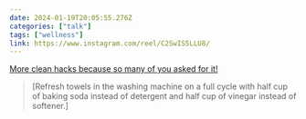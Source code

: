 ```yaml
---
date: 2024-01-19T20:05:55.276Z
categories: ["talk"]
tags: ["wellness"]
link: https://www.instagram.com/reel/C2SwIS5LLU8/
---
```

[More clean hacks because so many of you asked for it!](https://www.instagram.com/reel/C2SwIS5LLU8/)

> [Refresh towels in the washing machine on a full cycle with half cup of baking soda instead of detergent and half cup of vinegar instead of softener.]
